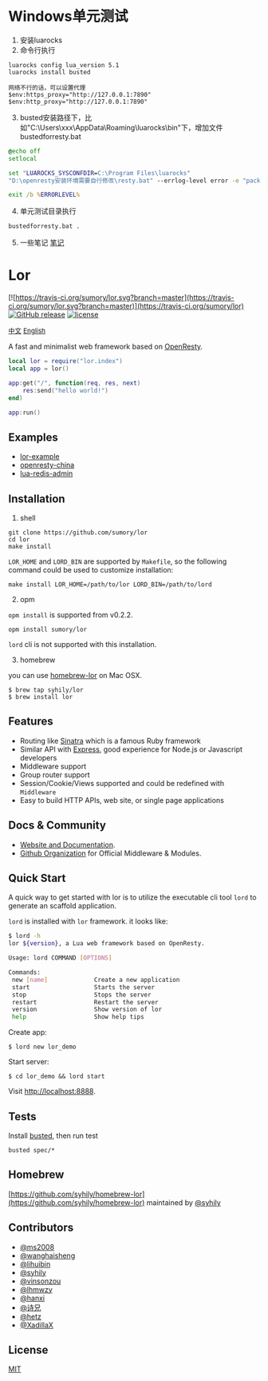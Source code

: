 # Windows单元测试
1. 安装luarocks
2. 命令行执行
```shell
luarocks config lua_version 5.1
luarocks install busted

网络不行的话，可以设置代理
$env:https_proxy="http://127.0.0.1:7890"
$env:http_proxy="http://127.0.0.1:7890"
```
3. busted安装路径下，比如"C:\Users\xxx\AppData\Roaming\luarocks\bin"下，增加文件bustedforresty.bat
```cmd
@echo off
setlocal

set "LUAROCKS_SYSCONFDIR=C:\Program Files\luarocks"
"D:\openresty安装环境需要自行修改\resty.bat" --errlog-level error -e "package.path='C:\\Users\\需要自行修改\\AppData\\Roaming\\luarocks\\share\\lua\\5.1\\?.lua;C:\\Users\\需要自行修改\\AppData\\Roaming\\luarocks\\share\\lua\\5.1\\?\\init.lua;'..package.path;package.cpath='C:\\Users\\需要自行修改\\AppData\\Roaming\\luarocks\\lib\\lua\\5.1\\?.dll;'..package.cpath;local k,l,_=pcall(require,'luarocks.loader') _=k and l.add_context('busted','2.2.0-1')" "C:\Users\需要自行修改\AppData\Roaming\luarocks\lib\luarocks\rocks-5.1\busted\2.2.0-1\bin\busted" %*

exit /b %ERRORLEVEL%
```
4. 单元测试目录执行
```cmd
bustedforresty.bat .
```
5. 一些笔记
[笔记](note.md)
# Lor

[![https://travis-ci.org/sumory/lor.svg?branch=master](https://travis-ci.org/sumory/lor.svg?branch=master)](https://travis-ci.org/sumory/lor)  [![GitHub release](https://img.shields.io/github/release/sumory/lor.svg)](https://github.com/sumory/lor/releases/latest) [![license](https://img.shields.io/github/license/sumory/lor.svg)](https://github.com/sumory/lor/blob/master/LICENSE)

<a href="./README_zh.md" style="font-size:13px">中文</a> <a href="./README.md" style="font-size:13px">English</a>

A fast and minimalist web framework based on [OpenResty](http://openresty.org).



```lua
local lor = require("lor.index")
local app = lor()

app:get("/", function(req, res, next)
    res:send("hello world!")
end)

app:run()
```

## Examples

- [lor-example](https://github.com/lorlabs/lor-example)
- [openresty-china](https://github.com/sumory/openresty-china)
- [lua-redis-admin](https://github.com/lifeblood/lua-redis-admin)


## Installation

1) shell

```shell
git clone https://github.com/sumory/lor
cd lor
make install
```

`LOR_HOME` and `LORD_BIN` are supported by `Makefile`, so the following command could be used to customize installation:

```
make install LOR_HOME=/path/to/lor LORD_BIN=/path/to/lord
```

2) opm

`opm install` is supported from v0.2.2.

```
opm install sumory/lor
```

`lord` cli is not supported with this installation.

3) homebrew

you can use [homebrew-lor](https://github.com/syhily/homebrew-lor) on Mac OSX.

```
$ brew tap syhily/lor
$ brew install lor
```


## Features

- Routing like [Sinatra](http://www.sinatrarb.com/) which is a famous Ruby framework
- Similar API with [Express](http://expressjs.com), good experience for Node.js or Javascript developers
- Middleware support
- Group router support
- Session/Cookie/Views supported and could be redefined with `Middleware`
- Easy to build HTTP APIs, web site, or single page applications


## Docs & Community

- [Website and Documentation](http://lor.sumory.com).
- [Github Organization](https://github.com/lorlabs) for Official Middleware & Modules.


## Quick Start

A quick way to get started with lor is to utilize the executable cli tool `lord` to generate an scaffold application.

`lord` is installed with `lor` framework. it looks like:

```bash
$ lord -h
lor ${version}, a Lua web framework based on OpenResty.

Usage: lord COMMAND [OPTIONS]

Commands:
 new [name]             Create a new application
 start                  Starts the server
 stop                   Stops the server
 restart                Restart the server
 version                Show version of lor
 help                   Show help tips
```

Create app:

```
$ lord new lor_demo
```

Start server:

```
$ cd lor_demo && lord start
```

Visit [http://localhost:8888](http://localhost:8888).


## Tests

Install [busted](http://olivinelabs.com/busted/), then run test

```
busted spec/*
```

## Homebrew

[https://github.com/syhily/homebrew-lor](https://github.com/syhily/homebrew-lor) maintained by [@syhily](https://github.com/syhily)

## Contributors

- [@ms2008](https://github.com/ms2008)
- [@wanghaisheng](https://github.com/wanghaisheng)
- [@lihuibin](https://github.com/lihuibin)
- [@syhily](https://github.com/syhily)
- [@vinsonzou](https://github.com/vinsonzou)
- [@lhmwzy](https://github.com/lhmwzy)
- [@hanxi](https://github.com/hanxi)
- [@诗兄](https://github.com/269724033)
- [@hetz](https://github.com/hetz)
- [@XadillaX](https://github.com/XadillaX)

## License

[MIT](./LICENSE)
